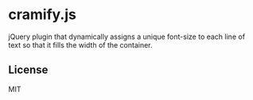 # cramify.js

jQuery plugin that dynamically assigns a unique font-size to each line of text so that it fills the width of the container.

## License

MIT
